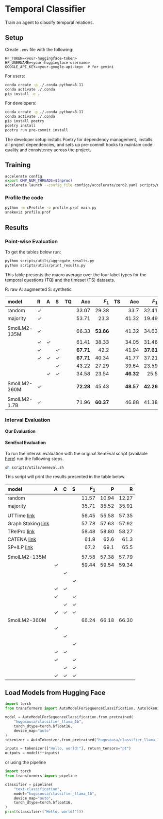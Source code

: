 # Temporal Classifier

Train an agent to classify temporal relations.

## Setup

Create `.env` file with the following:

```
HF_TOKEN=<your-huggingface-token>
HF_USERNAME=<your-huggingface-username>
GOOGLE_API_KEY=<your-google-api-key>  # for gemini
```

For users:

```sh
conda create -p ./.conda python=3.11
conda activate ./.conda
pip install -e .
```

For developers:

```sh
conda create -p ./.conda python=3.11
conda activate ./.conda
pip install poetry
poetry install
poetry run pre-commit install
```

The developer setup installs Poetry for dependency management, installs all project dependencies, and sets up pre-commit hooks to maintain code quality and consistency across the project.

## Training

```sh
accelerate config
export OMP_NUM_THREADS=$(nproc)
accelerate launch --config_file configs/accelerate/zero2.yaml scripts/model/train.py 
```

### Profile the code

```sh
python -m cProfile -o profile.prof main.py
snakeviz profile.prof
```

## Results

### Point-wise Evaluation

To get the tables below run:

```sh
python scripts/utils/aggregate_results.py
python scripts/utils/print_results.py
```

This table presents the macro average over the four label types for the temporal questions (TQ) and the timeset (TS) datasets. 

R: raw
A: augmented
S: synthetic


| model        | R    | A    | S    | TQ   |       Acc |     $F_1$ | TS   |       Acc |     $F_1$ |
| :----------- | :--- | :--- | :--- | :--- | --------: | --------: | :--- | --------: | --------: |
| random       | ✓    |      |      |      |     33.07 |     29.38 |      |      33.7 |     32.41 |
| majority     | ✓    |      |      |      |     53.71 |      23.3 |      |     41.32 |     19.49 |
|              |      |      |      |      |           |           |      |           |           |
| SmolLM2-135M | ✓    |      |      |      |     66.33 | **53.66** |      |     41.32 |     34.63 |
|              | ✓    | ✓    |      |      |     61.41 |     38.33 |      |     34.05 |     31.46 |
|              | ✓    |      | ✓    |      | **67.71** |      42.2 |      |     41.94 | **37.61** |
|              | ✓    | ✓    | ✓    |      | **67.71** |     40.34 |      |     41.77 |     37.21 |
|              |      |      | ✓    |      |     43.22 |     27.29 |      |     39.64 |     23.59 |
|              |      | ✓    | ✓    |      |     34.58 |     23.54 |      | **46.32** |      25.5 |
|              |      |      |      |      |           |           |      |           |           |
| SmolLM2-360M | ✓    |      |      |      | **72.28** |     45.43 |      | **48.57** | **42.26** |
|              |      |      |      |      |           |           |      |           |           |
| SmolLM2-1.7B | ✓    |      |      |      |     71.96 | **60.37** |      |     46.88 |     41.38 |


### Interval Evaluation

#### Our Evaluation


#### SemEval Evaluation

To run the interval evaluation with the original SemEval script (available [here](https://github.com/naushadzaman/tempeval3_toolkit)) run the following steps.

```sh
sh scripts/utils/semeval.sh
```

This script will print the results presented in the table below.



| model                                                                            | A    | C    | S    | $F_1$ |     P |     R |
| :------------------------------------------------------------------------------- | :--- | :--- | :--- | ----: | ----: | ----: |
| random                                                                           |      |      |      | 11.57 | 10.94 | 12.27 |
| majority                                                                         |      |      |      | 35.71 | 35.52 | 35.91 |
|                                                                                  |      |      |      |       |       |       |
| UTTime [link](https://aclanthology.org/S13-2015.pdf)                             |      |      |      | 56.45 | 55.58 | 57.35 |
| Graph Staking [link](https://www.jstage.jst.go.jp/article/jnlp/22/3/22_171/_pdf) |      |      |      | 57.78 | 57.63 | 57.92 |
| TRelPro [link](https://aclanthology.org/E14-1033.pdf)                            |      |      |      | 58.48 | 58.80 | 58.27 |
| CATENA [link](https://aclanthology.org/C16-1007/)                                |      |      |      |  61.9 |  62.6 |  61.3 |
| SP+ILP [link](https://aclanthology.org/D17-1108.pdf)                             |      |      |      |  67.2 |  69.1 |  65.5 |
|                                                                                  |      |      |      |       |       |       |
| SmolLM2-135M                                                                     |      |      |      | 57.58 | 57.38 | 57.79 |
|                                                                                  | ✓    |      |      | 59.44 | 59.54 | 59.34 |
|                                                                                  |      | ✓    |      |       |       |       |
|                                                                                  |      |      | ✓    |       |       |       |
|                                                                                  | ✓    | ✓    |      |       |       |       |
|                                                                                  | ✓    |      | ✓    |       |       |       |
|                                                                                  |      | ✓    | ✓    |       |       |       |
|                                                                                  | ✓    | ✓    | ✓    |       |       |       |
| SmolLM2-360M                                                                     |      |      |      | 66.24 | 66.18 | 66.30 |
|                                                                                  | ✓    |      |      |       |       |       |
|                                                                                  |      | ✓    |      |       |       |       |
|                                                                                  |      |      | ✓    |       |       |       |
|                                                                                  | ✓    | ✓    |      |       |       |       |
|                                                                                  | ✓    |      | ✓    |       |       |       |
|                                                                                  |      | ✓    | ✓    |       |       |       |
|                                                                                  | ✓    | ✓    | ✓    |       |       |       |


## Load Models from Hugging Face

```python
import torch
from transformers import AutoModelForSequenceClassification, AutoTokenizer

model = AutoModelForSequenceClassification.from_pretrained(
    "hugosousa/classifier_llama_1b", 
    torch_dtype=torch.bfloat16, 
    device_map="auto"
)
tokenizer = AutoTokenizer.from_pretrained("hugosousa/classifier_llama_1b")

inputs = tokenizer(["Hello, world!"], return_tensors="pt")
outputs = model(**inputs)
```

or using the pipeline

```python
import torch
from transformers import pipeline

classifier = pipeline(
    "text-classification",
    model="hugosousa/classifier_llama_1b",
    device_map="auto",
    torch_dtype=torch.bfloat16,
)
print(classifier(["Hello, world!"]))

```
